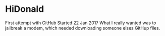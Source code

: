 # HiDonald
First attempt with GitHub
Started 22 Jan 2017
What I really wanted was to jailbreak a modem, which needed downloading someone elses GitHup files.
